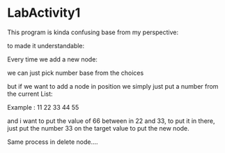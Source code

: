 # LabActivity1

This program is kinda confusing base from my perspective:

to made it understandable:

Every time we add a new node:

we can just pick number base from the choices

but if we want to add a node in position 
we simply just put a number from the current List:

Example : 11 22 33 44 55

and i want to put the value of 66 between in 22 and 33, to put it in there, just put the number 33 on the target value to put the new node.

Same process in delete node....
